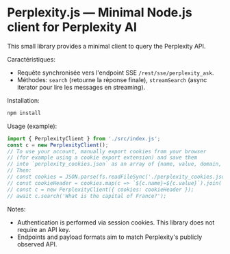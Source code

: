 
# Perplexity.js — Minimal Node.js client for Perplexity AI

This small library provides a minimal client to query the Perplexity API.

Caractéristiques:
- Requête synchronisée vers l'endpoint SSE `/rest/sse/perplexity_ask`.
- Méthodes: `search` (retourne la réponse finale), `streamSearch` (async iterator pour lire les messages en streaming).

Installation:

```bash
npm install
```



Usage (example):

```js
import { PerplexityClient } from './src/index.js';
const c = new PerplexityClient();
// To use your account, manually export cookies from your browser
// (for example using a cookie export extension) and save them
// into `perplexity_cookies.json` as an array of {name, value, domain, ...} objects.
// Then:
// const cookies = JSON.parse(fs.readFileSync('./perplexity_cookies.json', 'utf8'));
// const cookieHeader = cookies.map(c => `${c.name}=${c.value}`).join('; ');
// const c = new PerplexityClient({ cookies: cookieHeader });
// await c.search('What is the capital of France?');
```

Notes:
 - Authentication is performed via session cookies. This library does not require an API key.
 - Endpoints and payload formats aim to match Perplexity's publicly observed API.
